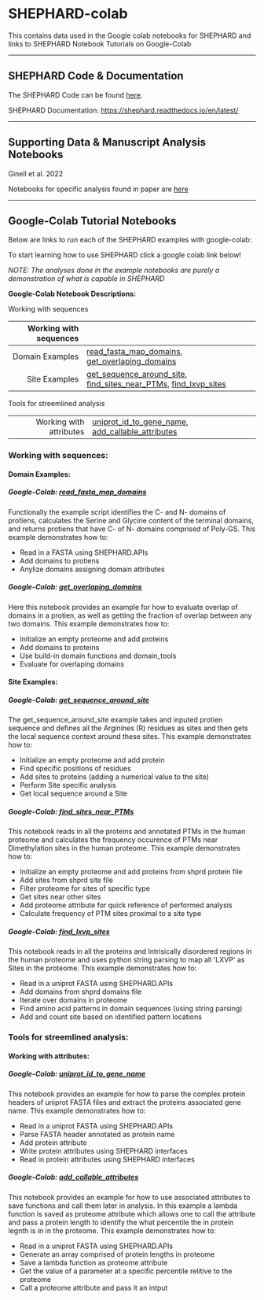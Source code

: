 # SHEPHARD-colab

This contains data used in the Google colab notebooks for SHEPHARD and links to SHEPHARD Notebook Tutorials on Google-Colab

---
## SHEPHARD Code & Documentation
The SHEPHARD Code can be found [here](https://github.com/holehouse-lab/shephard).

SHEPHARD Documentation: https://shephard.readthedocs.io/en/latest/

---
## Supporting Data & Manuscript Analysis Notebooks 

Ginell et al. 2022

Notebooks for specific analysis found in paper are [here](https://github.com/holehouse-lab/supportingdata/tree/master/2022/ginell_2022)

---
## Google-Colab Tutorial Notebooks 
Below are links to run each of the SHEPHARD examples with google-colab:

To start learning how to use SHEPHARD click a google colab link below!

*NOTE: The analyses done in the example notebooks are purely a demonstration of what is capable in SHEPHARD*

**Google-Colab Notebook Descriptions:**

Working with sequences

|                                   Working with sequences                                  | |
| ---: | --- |
| Domain Examples | [read_fasta_map_domains](https://github.com/holehouse-lab/shephard-colab#google-colab-read_fasta_map_domains),  [get_overlaping_domains](https://github.com/holehouse-lab/shephard-colab#google-colab-get_overlaping_domains)|
| Site Examples | [get_sequence_around_site](https://github.com/holehouse-lab/shephard-colab#google-colab-get_sequence_around_site),  [find_sites_near_PTMs](https://github.com/holehouse-lab/shephard-colab#google-colab-find_sites_near_ptms),  [find_lxvp_sites](https://github.com/holehouse-lab/shephard-colab#google-colab-find_lxvp_sites)|

Tools for streemlined analysis

| | |
| ---: | --- |
| Working with attributes | [uniprot_id_to_gene_name](https://github.com/holehouse-lab/shephard-colab#google-colab-uniprot_id_to_gene_name),  [add_callable_attributes](https://github.com/holehouse-lab/shephard-colab#google-colab-add_callable_attributes) |

### Working with sequences:

#### Domain Examples:

##### Google-Colab: [read_fasta_map_domains](https://colab.research.google.com/drive/1Q_OTNAxCHk43MeUQ4gCVs9GetUk_6fAI?usp=sharing)

Functionally the example script identifies the C- and N- domains of protiens, calculates the Serine and Glycine content
of the terminal domains, and returns protiens that have C- of N- domains comprised of Poly-GS. This example demonstrates how to: 

 * Read in a FASTA using SHEPHARD.APIs 
 * Add domains to protiens
 * Anylize domains assigning domain attributes

##### Google-Colab: [get_overlaping_domains](https://colab.research.google.com/drive/1gBSbQWtBzSwIm1SaR0Cj9Vk4CgU44DtW?usp=sharing)

Here this notebook provides an example for how to evaluate overlap of domains in a protien, as well as getting the 
fraction of overlap between any two domains. This example demonstrates how to: 

 * Initialize an empty proteome and add proteins 
 * Add domains to proteins
 * Use build-in domain functions and domain_tools 
 * Evaluate for overlaping domains

#### Site Examples:

##### Google-Colab: [get_sequence_around_site](https://colab.research.google.com/drive/1bb_j9kTZj06NOJMfYOlQCGY3OAK6vR5d?usp=sharing) 

The get_sequence_around_site example takes and inputed protien sequence and defines all the Arginines (R) residues
as sites and then gets the local sequence context around these sites. This example demonstrates how to: 

 * Initialize an empty proteome and add protein 
 * Find specific positions of residues
 * Add sites to proteins (adding a numerical value to the site)
 * Perform Site specific analysis
 * Get local sequence around a Site

##### Google-Colab: [find_sites_near_PTMs](https://colab.research.google.com/drive/1D2TOFDO6rYgMjAQB3Ft1u_GEIFjSE_Yt?usp=sharing)

This notebook reads in all the proteins and annotated PTMs in the human proteome and calculates the 
frequency occurence of PTMs near Dimethylation sites in the human proteome. This example demonstrates how to: 

 * Initialize an empty proteome and add proteins from shprd protein file 
 * Add sites from shprd site file
 * Filter proteome for sites of specific type
 * Get sites near other sites 
 * Add proteome attribute for quick reference of performed analysis
 * Calculate frequency of PTM sites proximal to a site type 

##### Google-Colab: [find_lxvp_sites](https://colab.research.google.com/drive/1iMDgYAozgNgGEn518XOp0IZGuWpcJ2Jb?usp=sharing)

This notebook reads in all the proteins and Intrisically disordered regions in the human proteome and uses 
python string parsing to map all 'LXVP' as Sites in the proteome. This example demonstrates how to: 

 * Read in a uniprot FASTA using SHEPHARD.APIs 
 * Add domains from shprd domains file
 * Iterate over domains in proteome
 * Find amino acid patterns in domain sequences (using string parsing)
 * Add and count site based on identified pattern locations

### Tools for streemlined analysis:

#### Working with attributes:

##### Google-Colab: [uniprot_id_to_gene_name](https://colab.research.google.com/drive/1kIyC9cBSPf9UeeMuUlwmupro77RZF0ef?usp=sharing)

This notebook provides an example for how to parse the complex protein headers of uniprot FASTA files and 
extract the proteins associated gene name. This example demonstrates how to: 

 * Read in a uniprot FASTA using SHEPHARD.APIs 
 * Parse FASTA header annotated as protein name 
 * Add protein attribute 
 * Write protein attributes using SHEPHARD interfaces 
 * Read in protein attributes using SHEPHARD interfaces

##### Google-Colab: [add_callable_attributes](https://colab.research.google.com/drive/1NwZJ9PWOy5B-XILBdX1Mo7L06NEq5ZtY?usp=sharing)

This notebook provides an example for how to use associated attributes to save functions and call them later in analysis. In
this example a lambda function is saved as proteome attribute which allows one to call the attribute and pass a protein length to 
identify the what percentile the in protein legnth is in in the proteome.  This example demonstrates how to: 

 * Read in a uniprot FASTA using SHEPHARD.APIs 
 * Generate an array comprised of protein lengths in proteome
 * Save a lambda function as proteome attribute 
 * Get the value of a parameter at a specific percentile relitive to the proteome
 * Call a proteome attribute and pass it an intput

